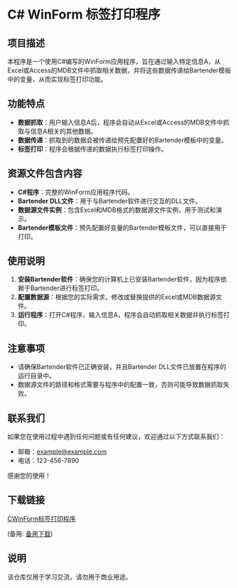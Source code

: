 # C# WinForm 标签打印程序

## 项目描述

本程序是一个使用C#编写的WinForm应用程序，旨在通过输入特定信息A，从Excel或Access的MDB文件中抓取相关数据，并将这些数据传递给Bartender模板中的变量，从而实现标签打印功能。

## 功能特点

- **数据抓取**：用户输入信息A后，程序会自动从Excel或Access的MDB文件中抓取与信息A相关的其他数据。
- **数据传递**：抓取到的数据会被传递给预先配置好的Bartender模板中的变量。
- **标签打印**：程序会根据传递的数据执行标签打印操作。

## 资源文件包含内容

- **C#程序**：完整的WinForm应用程序代码。
- **Bartender DLL文件**：用于与Bartender软件进行交互的DLL文件。
- **数据源文件实例**：包含Excel和MDB格式的数据源文件实例，用于测试和演示。
- **Bartender模板文件**：预先配置好变量的Bartender模板文件，可以直接用于打印。

## 使用说明

1. **安装Bartender软件**：确保您的计算机上已安装Bartender软件，因为程序依赖于Bartender进行标签打印。
2. **配置数据源**：根据您的实际需求，修改或替换提供的Excel或MDB数据源文件。
3. **运行程序**：打开C#程序，输入信息A，程序会自动抓取相关数据并执行标签打印。

## 注意事项

- 请确保Bartender软件已正确安装，并且Bartender DLL文件已放置在程序的运行目录中。
- 数据源文件的路径和格式需要与程序中的配置一致，否则可能导致数据抓取失败。

## 联系我们

如果您在使用过程中遇到任何问题或有任何建议，欢迎通过以下方式联系我们：

- 邮箱：example@example.com
- 电话：123-456-7890

感谢您的使用！

## 下载链接
[CWinForm标签打印程序](https://pan.quark.cn/s/ced49880b590) 

(备用: [备用下载](https://pan.baidu.com/s/1OMzm5cLQgOnLnNM2W5RIRQ?pwd=1234))

## 说明

该仓库仅用于学习交流，请勿用于商业用途。
